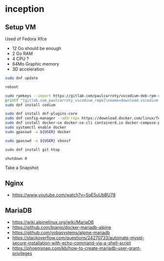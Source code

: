 # inception

## Setup VM

Used of Fedora Xfce

- 12 Go should be enough
- 2 Go RAM
- 4 CPU ?
- 64Mo Graphic memory
- 3D acceleration

```bash
sudo dnf update

reboot

sudo rpmkeys --import https://gitlab.com/paulcarroty/vscodium-deb-rpm-repo/-/raw/master/pub.gpg
printf "[gitlab.com_paulcarroty_vscodium_repo]\nname=download.vscodium.com\nbaseurl=https://download.vscodium.com/rpms/\nenabled=1\ngpgcheck=1\nrepo_gpgcheck=1\ngpgkey=https://gitlab.com/paulcarroty/vscodium-deb-rpm-repo/-/raw/master/pub.gpg\nmetadata_expire=1h" | sudo tee -a /etc/yum.repos.d/vscodium.repo
sudo dnf install codium

sudo dnf install dnf-plugins-core
sudo dnf config-manager --add-repo https://download.docker.com/linux/fedora/docker-ce.repo
sudo dnf install docker-ce docker-ce-cli containerd.io docker-compose-plugin
sudo systemctl enable docker
sudo gpasswd -a ${USER} docker

sudo gpasswd -a ${USER} vboxsf

sudo dnf install git htop

shutdown 0
```

Take a Snapshot

## Nginx

- https://www.youtube.com/watch?v=SqE5uUbBU78

## MariaDB

- https://wiki.alpinelinux.org/wiki/MariaDB
- https://github.com/bianjp/docker-mariadb-alpine
- https://github.com/yobasystems/alpine-mariadb
- https://stackoverflow.com/questions/24270733/automate-mysql-secure-installation-with-echo-command-via-a-shell-script
- https://phoenixnap.com/kb/how-to-create-mariadb-user-grant-privileges
